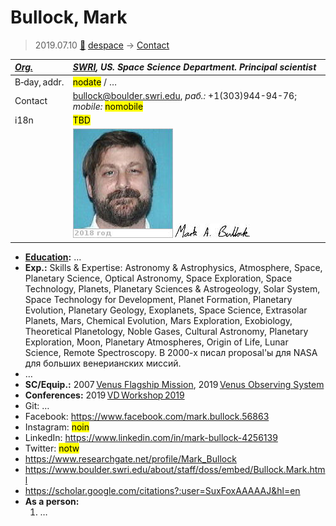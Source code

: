 # Bullock, Mark
> 2019.07.10 [🚀](../index/index.md) [despace](index.md) → [Contact](contact.md)

|*[Org.](contact.md)*|*[SWRI](zz_swri.md), US. Space Science Department. Principal scientist*|
|:--|:--|
|B‑day, addr.|<mark>nodate</mark> / …|
|Contact|<bullock@boulder.swri.edu>, *раб.:* +1(303)944-94-76; *mobile:* <mark>nomobile</mark>|
|i18n|<mark>TBD</mark>|
||![](f/contact/b/bullock1_photo.jpg) [![](f/contact/b/bullock1_sign_thumb.jpg)](f/contact/b/bullock1_sign.png)|

   - **[Education](edu.md):** …
   - **Exp.:** Skills & Expertise: Astronomy & Astrophysics, Atmosphere, Space, Planetary Science, Optical Astronomy, Space Exploration, Space Technology, Planets, Planetary Sciences & Astrogeology, Solar System, Space Technology for Development, Planet Formation, Planetary Evolution, Planetary Geology, Exoplanets, Space Science, Extrasolar Planets, Mars, Chemical Evolution, Mars Exploration, Exobiology, Theoretical Planetology, Noble Gases, Cultural Astronomy, Planetary Exploration, Moon, Planetary Atmospheres, Origin of Life, Lunar Science, Remote Spectroscopy. В 2000-х писал proposal'ы для NASA для больших венерианских миссий.
   - …
   - **SC/Equip.:** 2007 [Venus Flagship Mission](venus_flagship_mission.md), 2019 [Venus Observing System](venus_observing_system.md)
   - **Conferences:** 2019 [VD Workshop 2019](vdws2019.md)
   - Git: …
   - Facebook: <https://www.facebook.com/mark.bullock.56863>
   - Instagram: <mark>noin</mark>
   - LinkedIn: <https://www.linkedin.com/in/mark-bullock-4256139>
   - Twitter: <mark>notw</mark>
   - <https://www.researchgate.net/profile/Mark_Bullock>
   - <https://www.boulder.swri.edu/about/staff/doss/embed/Bullock.Mark.html>
   - <https://scholar.google.com/citations?:user=SuxFoxAAAAAJ&hl=en>
   - **As a person:**
      1. …
